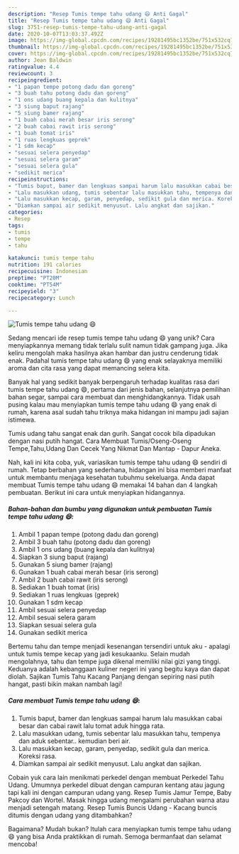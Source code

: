 ```yaml
---
description: "Resep Tumis tempe tahu udang 😄 Anti Gagal"
title: "Resep Tumis tempe tahu udang 😄 Anti Gagal"
slug: 3751-resep-tumis-tempe-tahu-udang-anti-gagal
date: 2020-10-07T13:03:37.492Z
image: https://img-global.cpcdn.com/recipes/19281495bc1352be/751x532cq70/tumis-tempe-tahu-udang-😄-foto-resep-utama.jpg
thumbnail: https://img-global.cpcdn.com/recipes/19281495bc1352be/751x532cq70/tumis-tempe-tahu-udang-😄-foto-resep-utama.jpg
cover: https://img-global.cpcdn.com/recipes/19281495bc1352be/751x532cq70/tumis-tempe-tahu-udang-😄-foto-resep-utama.jpg
author: Jean Baldwin
ratingvalue: 4.4
reviewcount: 3
recipeingredient:
- "1 papan tempe potong dadu dan goreng"
- "3 buah tahu potong dadu dan goreng"
- "1 ons udang buang kepala dan kulitnya"
- "3 siung baput rajang"
- "5 siung bamer rajang"
- "1 buah cabai merah besar iris serong"
- "2 buah cabai rawit iris serong"
- "1 buah tomat iris"
- "1 ruas lengkuas geprek"
- "1 sdm kecap"
- "sesuai selera penyedap"
- "sesuai selera garam"
- "sesuai selera gula"
- "sedikit merica"
recipeinstructions:
- "Tumis baput, bamer dan lengkuas sampai harum lalu masukkan cabai besar dan cabai rawit lalu tomat aduk hingga rata."
- "Lalu masukkan udang, tumis sebentar lalu masukkan tahu, tempenya dan aduk sebentar.. kemudian beri air."
- "Lalu masukkan kecap, garam, penyedap, sedikit gula dan merica. Koreksi rasa."
- "Diamkan sampai air sedikit menyusut. Lalu angkat dan sajikan."
categories:
- Resep
tags:
- tumis
- tempe
- tahu

katakunci: tumis tempe tahu 
nutrition: 191 calories
recipecuisine: Indonesian
preptime: "PT20M"
cooktime: "PT54M"
recipeyield: "3"
recipecategory: Lunch

---
```



![Tumis tempe tahu udang 😄](https://img-global.cpcdn.com/recipes/19281495bc1352be/751x532cq70/tumis-tempe-tahu-udang-😄-foto-resep-utama.jpg)

Sedang mencari ide resep tumis tempe tahu udang 😄 yang unik? Cara menyiapkannya memang tidak terlalu sulit namun tidak gampang juga. Jika keliru mengolah maka hasilnya akan hambar dan justru cenderung tidak enak. Padahal tumis tempe tahu udang 😄 yang enak selayaknya memiliki aroma dan cita rasa yang dapat memancing selera kita.

Banyak hal yang sedikit banyak berpengaruh terhadap kualitas rasa dari tumis tempe tahu udang 😄, pertama dari jenis bahan, selanjutnya pemilihan bahan segar, sampai cara membuat dan menghidangkannya. Tidak usah pusing kalau mau menyiapkan tumis tempe tahu udang 😄 yang enak di rumah, karena asal sudah tahu triknya maka hidangan ini mampu jadi sajian istimewa.

Tumis udang tahu sangat enak dan gurih. Sangat cocok bila dipadukan dengan nasi putih hangat. Cara Membuat Tumis/Oseng-Oseng Tempe,Tahu,Udang Dan Cecek Yang Nikmat Dan Mantap - Dapur Aneka.


Nah, kali ini kita coba, yuk, variasikan tumis tempe tahu udang 😄 sendiri di rumah. Tetap berbahan yang sederhana, hidangan ini bisa memberi manfaat untuk membantu menjaga kesehatan tubuhmu sekeluarga. Anda dapat membuat Tumis tempe tahu udang 😄 memakai 14 bahan dan 4 langkah pembuatan. Berikut ini cara untuk menyiapkan hidangannya.

<!--inarticleads1-->

##### Bahan-bahan dan bumbu yang digunakan untuk pembuatan Tumis tempe tahu udang 😄:

1. Ambil 1 papan tempe (potong dadu dan goreng)
1. Ambil 3 buah tahu (potong dadu dan goreng)
1. Ambil 1 ons udang (buang kepala dan kulitnya)
1. Siapkan 3 siung baput (rajang)
1. Gunakan 5 siung bamer (rajang)
1. Gunakan 1 buah cabai merah besar (iris serong)
1. Ambil 2 buah cabai rawit (iris serong)
1. Sediakan 1 buah tomat (iris)
1. Sediakan 1 ruas lengkuas (geprek)
1. Gunakan 1 sdm kecap
1. Ambil sesuai selera penyedap
1. Ambil sesuai selera garam
1. Siapkan sesuai selera gula
1. Gunakan sedikit merica


Bertemu tahu dan tempe menjadi kesenangan tersendiri untuk aku - apalagi untuk tumis tempe kecap yang jadi kesukaanku. Selain mudah mengolahnya, tahu dan tempe juga dikenal memiliki nilai gizi yang tinggi. Keduanya adalah kebanggaan kuliner negeri ini yang begitu kaya dan dapat diolah. Sajikan Tumis Tahu Kacang Panjang dengan sepiring nasi putih hangat, pasti bikin makan nambah lagi! 

<!--inarticleads2-->

##### Cara membuat Tumis tempe tahu udang 😄:

1. Tumis baput, bamer dan lengkuas sampai harum lalu masukkan cabai besar dan cabai rawit lalu tomat aduk hingga rata.
1. Lalu masukkan udang, tumis sebentar lalu masukkan tahu, tempenya dan aduk sebentar.. kemudian beri air.
1. Lalu masukkan kecap, garam, penyedap, sedikit gula dan merica. Koreksi rasa.
1. Diamkan sampai air sedikit menyusut. Lalu angkat dan sajikan.


Cobain yuk cara lain menikmati perkedel dengan membuat Perkedel Tahu Udang. Umumnya perkedel dibuat dengan campuran kentang atau jagung tapi kali ini dengan campuran udang yang. Resep Tumis Jamur Tempe, Baby Pakcoy dan Wortel. Masak hingga udang mengalami perubahan warna atau menjadi setengah matang. Resep Tumis Buncis Udang - Kacang buncis ditumis dengan udang yang ditambahkan? 

Bagaimana? Mudah bukan? Itulah cara menyiapkan tumis tempe tahu udang 😄 yang bisa Anda praktikkan di rumah. Semoga bermanfaat dan selamat mencoba!

